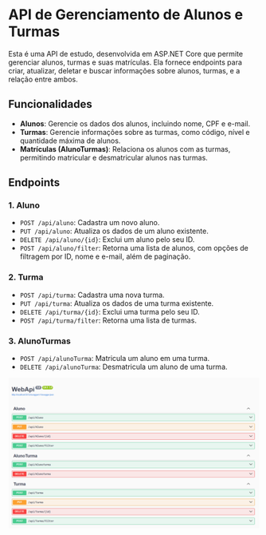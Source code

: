 # API de Gerenciamento de Alunos e Turmas

Esta é uma API de estudo, desenvolvida em ASP.NET Core que permite gerenciar alunos, turmas e suas matrículas. Ela fornece endpoints para criar, atualizar, deletar e buscar informações sobre alunos, turmas, e a relação entre ambos.

## Funcionalidades

- **Alunos**: Gerencie os dados dos alunos, incluindo nome, CPF e e-mail.
- **Turmas**: Gerencie informações sobre as turmas, como código, nível e quantidade máxima de alunos.
- **Matrículas (AlunoTurmas)**: Relaciona os alunos com as turmas, permitindo matricular e desmatricular alunos nas turmas.

## Endpoints

### 1. **Aluno**
- `POST /api/aluno`: Cadastra um novo aluno.
- `PUT /api/aluno`: Atualiza os dados de um aluno existente.
- `DELETE /api/aluno/{id}`: Exclui um aluno pelo seu ID.
- `POST /api/aluno/filter`: Retorna uma lista de alunos, com opções de filtragem por ID, nome e e-mail, além de paginação.

### 2. **Turma**
- `POST /api/turma`: Cadastra uma nova turma.
- `PUT /api/turma`: Atualiza os dados de uma turma existente.
- `DELETE /api/turma/{id}`: Exclui uma turma pelo seu ID.
- `POST /api/turma/filter`: Retorna uma lista de turmas.

### 3. **AlunoTurmas**
- `POST /api/alunoTurma`: Matricula um aluno em uma turma.
- `DELETE /api/alunoTurma`: Desmatricula um aluno de uma turma.


![alt text](image.png)